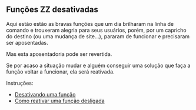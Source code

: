 ## Funções ZZ desativadas

Aqui estão estão as bravas funções que um dia brilharam na linha de comando e trouxeram alegria para seus usuários, porém, por um capricho do destino (ou uma mudança de site…), pararam de funcionar e precisaram ser aposentadas.

Mas esta aposentadoria pode ser revertida.

Se por acaso a situação mudar e alguém conseguir uma solução que faça a função voltar a funcionar, ela será reativada.

Instruções:
* [Desativando uma função](https://github.com/funcoeszz/funcoeszz/wiki/Desativando-uma-fun%C3%A7%C3%A3o)
* [Como reativar uma função desligada ](https://github.com/funcoeszz/funcoeszz/wiki/Reativar-Funcao-Desligada)
